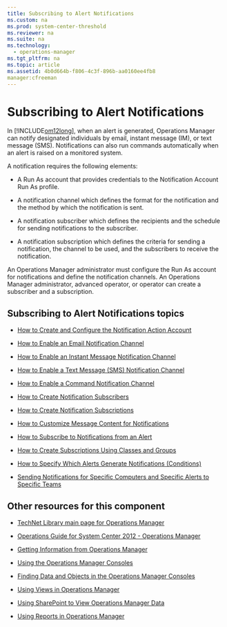 ```yaml
---
title: Subscribing to Alert Notifications
ms.custom: na
ms.prod: system-center-threshold
ms.reviewer: na
ms.suite: na
ms.technology: 
  - operations-manager
ms.tgt_pltfrm: na
ms.topic: article
ms.assetid: 4b0d664b-f806-4c3f-896b-aa0160ee4fb8
manager:cfreeman
---
```

# Subscribing to Alert Notifications
In [!INCLUDE[om12long](../../om/manage//om12long_md.md)], when an alert is generated, Operations Manager can notify designated individuals by email, instant message \(IM\), or text message \(SMS\). Notifications can also run commands automatically when an alert is raised on a monitored system.  
  
A notification requires the following elements:  
  
-   A Run As account that provides credentials to the Notification Account Run As profile.  
  
-   A notification channel which defines the format for the notification and the method by which the notification is sent.  
  
-   A notification subscriber which defines the recipients and the schedule for sending notifications to the subscriber.  
  
-   A notification subscription which defines the criteria for sending a notification, the channel to be used, and the subscribers to receive the notification.  
  
An Operations Manager administrator must configure the Run As account for notifications and define the notification channels. An Operations Manager administrator, advanced operator, or operator can create a subscriber and a subscription.  
  
## Subscribing to Alert Notifications topics  
  
-   [How to Create and Configure the Notification Action Account](../../om/manage/How-to-Create-and-Configure-the-Notification-Action-Account.md)  
  
-   [How to Enable an Email Notification Channel](../../om/manage/How-to-Enable-an-Email-Notification-Channel.md)  
  
-   [How to Enable an Instant Message Notification Channel](../../om/manage/How-to-Enable-an-Instant-Message-Notification-Channel.md)  
  
-   [How to Enable a Text Message &#40;SMS&#41; Notification Channel](../../om/manage/How-to-Enable-a-Text-Message--SMS--Notification-Channel.md)  
  
-   [How to Enable a Command Notification Channel](../../om/manage/How-to-Enable-a-Command-Notification-Channel.md)  
  
-   [How to Create Notification Subscribers](../../om/manage/How-to-Create-Notification-Subscribers.md)  
  
-   [How to Create Notification Subscriptions](../../om/manage/How-to-Create-Notification-Subscriptions.md)  
  
-   [How to Customize Message Content for Notifications](../../om/manage/How-to-Customize-Message-Content-for-Notifications.md)  
  
-   [How to Subscribe to Notifications from an Alert](../../om/manage/How-to-Subscribe-to-Notifications-from-an-Alert.md)  
  
-   [How to Create Subscriptions Using Classes and Groups](../../om/manage/How-to-Create-Subscriptions-Using-Classes-and-Groups.md)  
  
-   [How to Specify Which Alerts Generate Notifications &#40;Conditions&#41;](../../om/manage/How-to-Specify-Which-Alerts-Generate-Notifications--Conditions-.md)  
  
-   [Sending Notifications for Specific Computers and Specific Alerts to Specific Teams](../../om/manage/Sending-Notifications-for-Specific-Computers-and-Specific-Alerts-to-Specific-Teams.md)  
  
## Other resources for this component  
  
-   [TechNet Library main page for Operations Manager](http://go.microsoft.com/fwlink/p/?LinkId=223634)  
  
-   [Operations Guide for System Center 2012 - Operations Manager](../../om/manage/Operations-Guide-for-System-Center-2012---Operations-Manager.md)  
  
-   [Getting Information from Operations Manager](../../om/manage/Getting-Information-from-Operations-Manager.md)  
  
-   [Using the Operations Manager Consoles](../../om/manage/Using-the-Operations-Manager-Consoles.md)  
  
-   [Finding Data and Objects in the Operations Manager Consoles](../../om/manage/Finding-Data-and-Objects-in-the-Operations-Manager-Consoles.md)  
  
-   [Using Views in Operations Manager](../../om/manage/Using-Views-in-Operations-Manager.md)  
  
-   [Using SharePoint to View Operations Manager Data](../../om/manage/Using-SharePoint-to-View-Operations-Manager-Data.md)  
  
-   [Using Reports in Operations Manager](../../om/manage/Using-Reports-in-Operations-Manager.md)  
  
